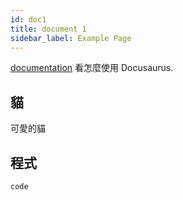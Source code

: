 ```yaml
---
id: doc1
title: document 1
sidebar_label: Example Page
---
```


[documentation](https://docusaurus.io) 看怎麼使用 Docusaurus.

## 貓

可愛的貓

## 程式

```
code
```

